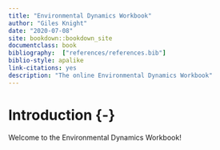 ```yaml
--- 
title: "Environmental Dynamics Workbook"
author: "Giles Knight"
date: "2020-07-08"
site: bookdown::bookdown_site
documentclass: book
bibliography:  ["references/references.bib"]
biblio-style: apalike
link-citations: yes
description: "The online Environmental Dynamics Workbook"
---
```


# Introduction {-}

Welcome to the Environmental Dynamics Workbook!

